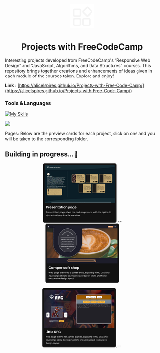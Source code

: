 <div align="center">
  <img width="80px" src="common/logo/icons8-logoProj-white.png" alt="icon">

  # Projects with FreeCodeCamp
  
</div>
 
Interesting projects developed from FreeCodeCamp's “Responsive Web Design” and “JavaScript, Algorithms, and Data Structures” courses. This repository brings together creations and enhancements of ideas given in each module of the courses taken. Explore and enjoy! 

**Link** : [https://alicelspires.github.io/Projects-with-Free-Code-Camp/](https://alicelspires.github.io/Projects-with-Free-Code-Camp/)

### Tools & Languages

[![My Skills](https://skillicons.dev/icons?i=js,html,css,figma,vscode)](https://skillicons.dev)

[![](https://visitcount.itsvg.in/api?id=Projects-with-FreeCodeCamp&icon=0&color=0)](https://visitcount.itsvg.in)

Pages: Below are the preview cards for each project, click on one and you will be taken to the corresponding folder.

## Building in progress...🚧

<p align="center">
  <a href="index.html">
    <img width="48%" src="img/PresentationPage.png" alt="apresentation page"/>
  </a>
  <span width="10px">--</span>
  <a href="projects/camper_cafe.html">
    <img width="48%" src="img/Project01-CamperCafe.png" alt="Camper Cafe Shop Page" />
  </a>
</p>
<p align="center">
  <a href="projects/mini_RPG.html">
    <img width="48%" src="img/Project02-LittleGames.png" alt="Little games"/>
  </a>
  <span width="10px">--</span>
  <a href="">
    <img width="48%" src="projects/camper_cafe/assets/img-camperCafe/" alt="" />
  </a>
</p>
